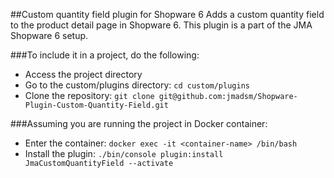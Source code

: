 ##Custom quantity field plugin for Shopware 6
Adds a custom quantity field to the product detail page in Shopware 6. This plugin is a part of the JMA Shopware 6 setup.

###To include it in a project, do the following:
- Access the project directory
- Go to the custom/plugins directory: `cd custom/plugins`
- Clone the repository: `git clone git@github.com:jmadsm/Shopware-Plugin-Custom-Quantity-Field.git`

###Assuming you are running the project in Docker container:
- Enter the container: `docker exec -it <container-name> /bin/bash`
- Install the plugin: `./bin/console plugin:install JmaCustomQuantityField --activate`
